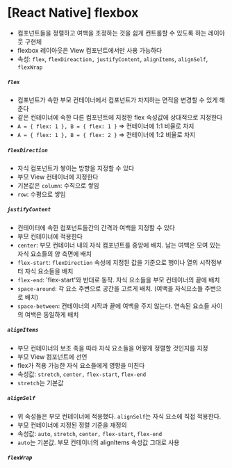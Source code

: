 # [React Native] flexbox
- 컴포넌트들을 정렬하고 여백을 조정하는 것을 쉽게 컨트롤할 수 있도록 하는 레이아웃 구현체
- flexbox 레이아웃은 View 컴포넌트에서만 사용 가능하다
- 속성: `flex`, `flexDireaction,` `justifyContent`, `alignItems`, `alignSelf`, `flexWrap`

  
##### `flex`
- 컴포넌트가 속한 부모 컨테이너에서 컴포넌트가 차지하는 면적을 변경할 수 있게 해준다
- 같은 컨테이너에 속한 다른 컴포넌트에 지정한 flex 속성값에 상대적으로 지정한다
- `A = { flex: 1 }, B = { flex: 1 }` => 컨테이너에 1:1 비율로 차지
- `A = { flex: 1 }, B = { flex: 2 }` => 컨테이너에 1:2 비율로 차지

##### `flexDirection`
- 자식 컴포넌트가 쌓이는 방향을 지정할 수 있다
- 부모 View 컨테이너에 지정한다
- 기본값은 `column`: 수직으로 쌓임
- `row`: 수평으로 쌓임
  
##### `justifyContent`
- 컨테이터에 속한 컴포넌트들간의 간격과 여백을 지정할 수 있다
- 부모 컨테이너에 적용한다
- `center`: 부모 컨테이너 내의 자식 컴포넌트를 중앙에 배치. 남는 여백은 모여 있는 자식 요소들의 양 측면에 배치
- `flex-start`: `flexDirection` 속성에 지정된 값을 기준으로 행이나 열의 시작점부터 자식 요소들을 배치
- `flex-end`: 'flex-start'와 반대로 동작. 자식 요소들을 부모 컨테이너의 끝에 배치
- `space-around`: 각 요소 주변으로 공간을 고르게 배치. (여백을 자식요소들 주변으로 배치)
- `space-between`: 컨테이너의 시작과 끝에 여백을 주지 않는다. 연속된 요소들 사이의 여백은 동일하게 배치

##### `alignItems`
- 부모 컨테이너의 보조 축을 따라 자식 요소들을 어떻게 정렬할 것인지를 지정
- 부모 View 컴포넌트에 선언
- flex가 적용 가능한 자식 요소들에게 영향을 미친다
- 속성값: `stretch`, `center,` `flex-start`, `flex-end`
- `stretch`는 기본값

##### `alignSelf`
- 위 속성들은 부모 컨테이너에 적용했다. `alignSelf`는 자식 요소에 직접 적용한다.
- 부모 컨테이너에 지정된 정렬 기준을 재정의
- 속성값: `auto`, `stretch`, `center,` `flex-start`, `flex-end`
- `auto`는 기본값. 부모 컨테이너의 alignItems 속성값 그대로 사용

##### `flexWrap`

